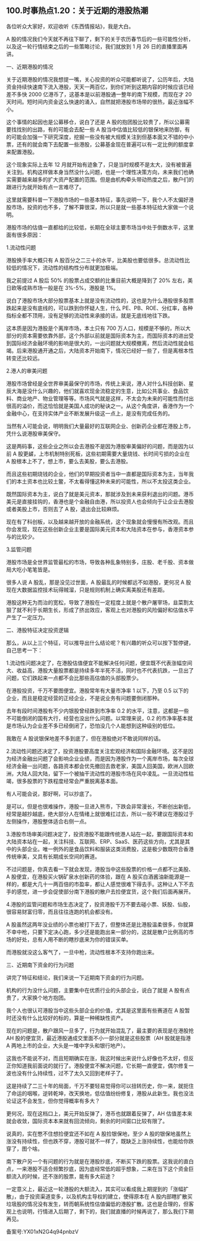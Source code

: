 ## 100.时事热点1.20：关于近期的港股热潮
各位听众大家好，欢迎收听《东西情报站》，我是大白。


A 股的情况我们今天就不再往下聊了，剩下的关于农历春节后的一些可能性分析，以及这一轮行情结束之后的一些策略讨论，我们就放到 1 月 26 日的直播里面再讲。


一、近期港股的情况


关于近期港股的情况我想提一嘴，关心投资的听众可能都听说了，公历年后，大陆资金持续快速南下流入港股，天天一两百亿，到你们听到这期内容的时候应该已经差不多快 2000 亿港币了，这基本是以前港股通一整年的南下规模，而现在才 20 天时间。短时间内资金这么快速的涌入，自然就把港股市场带的很热，最近涨幅不小。


这个事情的起因也是公募移仓，说白了还是 A 股的抱团股比较贵了，所以公募需要找找别的出路，有的可能会去配一些 A 股当中估值比较低的银保地来防御，有的可能会加强一下研究深度，挖掘一些没有被大规模关注到但基本面又不错的中小票，还有的就会南下去配置一些港股，公募基金现在普遍可以有一定比例的额度拿来配置港股。


这个现象实际上去年 12 月就开始有迹象了，只是当时规模不是太大，没有被普遍关注到。机构这样做本身当然没什么问题，也是一个理性决策方向，未来我们也确实需要越来越多的扩大资产配置的范围。但是由机构牵头带动热度之后，散户们的跟进行为就开始有点一言难尽了。


这里就需要科普一下港股市场的一些基本特征，事先说明一下，我个人不太偏好港股市场，投资的也不多，了解不算很深，所以只是就一些基本特征给大家做一个说明。


港股市场的估值一直都给的比较低，长期在全球主要市场当中处于倒数水平，这里面有很多原因：


1.流动性问题


港股换手率大概只有 A 股百分之二三十的水平，比美股也要低很多。总流动性比较低的情况下，流动性的结构性分布就更加极端。


我之前提过 A 股后 50% 的股票占成交额的比重目前大概是降到了 20% 左右，美日欧等成熟市场一般是在 3%-5%，港股是 1%。


说白了港股市场大部分股票基本上就是没有流动性的，这也是为什么港股很多股票跌起来是没有底线的，可以跌到你怀疑人生，什么 PE、PB、ROE、分红率，各种指标全都不顶用，没有足够的流动性来承接的话，就是无底线地往下跌。


这本质是因为港股是个离岸市场，本土只有 700 万人口，规模是不够的，所以大部分的资本需要依靠外部，这个外部以前就是国际资本为主，而国际资本的进出受到国际经济金融环境的影响是很大的，一出问题就大规模撤离，然后流动性就会枯竭。后来港股通开通之后，大陆资本开始南下，情况已经好一些了，但是离根本性转变还比较远。


2.港人的审美问题


港股市场曾经是全世界审美最保守的市场，传统上来说，港人对什么科技创新、星辰大海是没什么兴趣的，他们就喜欢现金流稳定的生意，比如公共事业、食品饮料、商业地产、物业管理等等。市场风气就是这样，不太会为未来的可能性而付出很高的溢价，而这恰恰就是美国人成功的秘诀之一。从这个角度讲，香港作为一个金融中心，在支持实体产业不断发展升级这一点上，是没有完成任务的。


当然有人可能会说，明明我们大量最好的互联网企业、创新药企业都在港股上市，凭什么说港股审美保守。


这是两码事，这些企业之所以会去港股不是因为港股审美偏好的问题，而是因为以前 A 股更鹾，上市机制特别死板，这些初期需要大量烧钱、长时间亏损的企业在 A 股根本上不了，想上市，要么去美股，要么去港股。


而且这些初期烧钱的企业，他们的早期投资者当中一直都是国际资本为主，当年我们的本土资本也比较土鳖，不太看得懂这种未来的可能性，所以不太投这类企业。


既然国际资本为主，说白了就是美元资本，那就涉及到未来获利退出的问题。港币美元是直接挂钩的，香港也是个金融自由港，所以投资人也会倾向于让企业去港股或者美股上市，否则去了 A 股，退出会比较麻烦。


现在有了科创板，以及越来越开放的金融系统，这个现象就会慢慢有所改观。而且你会发现，现在这些创新企业主要是国际美元资本和大陆资本在参与，香港资本参与的比较少。


3.监管问题


港股市场是全世界监管最松的市场，导致各种乱象特别多，庄股、老千股、资本做局大吃小笔笔皆是。


很多人说 A 股乱，那是没见过世面，A 股最乱的时候都远不如港股，更何况 A 股现在大数据监控技术玩得贼溜，只是规则机制上确实离美股还有差距。


港股这种无为而治的宽松，导致了港股在一定程度上就是个散户屠宰场，韭菜割太狠了就不利于长期生长，形成了挤出效应，客观上也对港股的风险偏好和估值水平产生了一定压力。


二、港股特征决定投资逻辑


那么，从以上三个特征，可以推导出什么结论呢？有兴趣的听众可以按下暂停键，自己思考一下：


1.流动性问题决定了，在港股估值便宜不能解决任何问题，便宜既不代表涨幅空间大、收益高，港股大量股票都是持续多年半死不活，同时也不代表抗跌，一旦出了问题，它们跌起来一点都不会比那些高估值的头部股票少。


在港股投资，千万不要图便宜。港股常年有大量市净率 1 以下，乃至 0.5 以下的企业，而且是稳定经营的正经企业，不是说业务有问题要倒闭那种。


去年有段时间港股有不少内银股曾经跌到市净率 0.2 的水平，注意，这都是一些不可能倒闭的国有大行，经营也没出什么问题。以常理来说，0.2 的市净率基本就是市场认为企业差不多已经倒闭了，恐怕没几个人能想到这种级别的低位。


我敢在 A 股说银保地差不多到底了，但在港股绝对不敢说同样的话。


2.流动性问题还决定了，投资港股要高度关注宏观经济和国际金融环境。这不是因为经济金融出问题了会影响企业业绩，而是因为港股作为一个离岸市场，每次全球经济金融一出问题，各路资本都会优先撤回去救老家，美国人回美国，欧洲人回欧洲，大陆人回大陆，留下一个被抽干流动性的港股市场在风中凌乱。一旦流动性枯竭，很多股票的下跌程度经常会严重脱离基本面。


有人可能会说，那好啊，可以抄底了。


是可以，但是也很难操作，港股一旦进入熊市，下跌会非常漫长，不断创出新低，经常是越抄越底，绝大部分人在情绪上就很难扛过去，所以一般不建议在港股过于左侧操作，港股整体适合右侧一点。


3.港股市场审美问题决定了，投资港股不能跟传统港人站在一起，要跟国际资本和大陆资本站在一起，关注科技、互联网、ERP、SaaS、医药这些方向，尤其是其中的头部企业。唯一例外的是食品饮料和服装这类消费股，这是极少数既符合香港传统审美，又具有长期成长空间的赛道。


不过问题是，你真去看一下就会发现，港股当中这些股票的价格一点都不比美股、A 股便宜，在港股买火锅矿泉水创新药的体验，跟在 A 股买白酒酱油新能源是一样的，都是大几十一两百倍的市盈率，都让人感觉很难下得去手。这种让人下不去手的感觉，进一步会促使部分南下港股的散户去捡便宜货，这个我们后面再展开。


4.港股的监管问题和市场生态决定了，投资港股千万不要去碰小票、妖股、仙股，很容易财富归零，而且往往连跑的机会都没有。


A 股虽然这两年没业绩的小票也被打下去了，但整体还是比港股温柔很多，你就算不幸中枪，只要下定决心跑，多少还是能跑出来一部分的，这就是散户比例高的市场的好处，总有人用不断的瞎抄底来为你的错误买单。


而港股就没这么客气了，一旦中枪，流动性根本不支持你跑出来。


三、近期南下资金的行为问题


讲完了特征和结论，我们来说一下近期南下资金的行为问题。


机构的行为没什么问题，主要集中在优质行业的头部企业，说白了就是 A 股有点贵了，大家换个地方抱团。


我个人也很认可港股当中这些头部企业的价值，尤其是这里面有些赛道在 A 股暂时还没有什么比较好的标的，算是一种稀缺性资产。


现在的问题是，散户跟风一旦多了，行为就开始混乱了，最主要的表现是在港股抢 AH 股的便宜货，最近港股通成交里面不小一部分就是这些股票（AH 股就是指港 A 两地上市的企业，大头是一堆中字头和银行地产）。


这我也不能说不对，而且短期确实在涨，我这时候出来说什么好像也不太好，但反正你知道我前面说的就行了。港股便宜不解决问题，它长期一直便宜，偶尔修复一波也没有什么持续性，过不了太久又回到老样子了。


这是持续了二三十年的局面，千万不要轻易觉得你可以扭转历史，你一来，就扼住了命运的咽喉，逆转乾坤，改天换地，低估值纷纷修复，港股从此新生。我也没法论证这不会发生，但你觉得概率有多大？


更何况，现在这档口上，美元开始反弹了，港币也就跟着反弹了，AH 估值差本来就会收敛，国际资本本来就有回流倾向，剩余的时间窗口比较有限了。


说真的，实在憋不住想捡便宜还不如在 A 股捡银保地，至少 A 股的银保地虽然上涨没有持续性，但也跌不穿，港股可就不一样了，既缺乏上涨持续性，也能给你跌穿了，图个啥。


南下散户另一个有问题的行为就是在港股抄底，不断买下跌的股票。这我说的直白点，一来港股不适合频繁抄底，因为底经常低的超乎想象，二来在当下这个资金巨额流入的时候，还不涨的股票，能有多大前途？


一定意义上，最近这一轮港股的大额流入，其实可以看成我上期提到的「涨幅扩散」，由于投资渠道变多，以及机构主导权的建立，使得原本在 A 股内部瞎扩散买垃圾股的情况没有发生，转而朝系统性估值偏低的港股扩散。这也是合理的，但客观上也说明，行情进入后期了，剩下的，我们就直播的时候再说了，那么我们下期再见。


备案号:YX01xN2G4q94pnbzV

